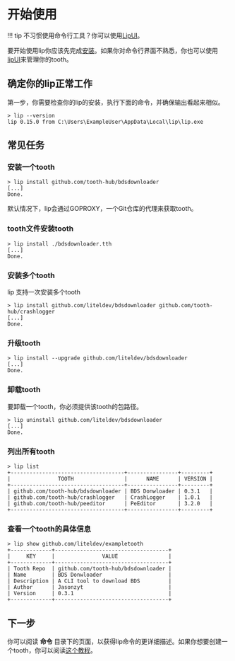 # 开始使用

!!! tip
    不习惯使用命令行工具？你可以使用[LipUI](https://github.com/lippkg/LipUI)。

要开始使用lip你应该先完成[安装](installation.md)。如果你对命令行界面不熟悉，你也可以使用[lipUI](lipui_quickstart.md)来管理你的tooth。

## 确定你的lip正常工作

第一步，你需要检查你的lip的安装，执行下面的命令，并确保输出看起来相似。

```shell
> lip --version
lip 0.15.0 from C:\Users\ExampleUser\AppData\Local\lip\lip.exe
```

## 常见任务

### 安装一个tooth

```shell
> lip install github.com/tooth-hub/bdsdownloader
[...]
Done.
```

默认情况下，lip会通过GOPROXY，一个Git仓库的代理来获取tooth。

### tooth文件安装tooth

```shell
> lip install ./bdsdownloader.tth
[...]
Done.
```

### 安装多个tooth

lip 支持一次安装多个tooth

```shell
> lip install github.com/liteldev/bdsdownloader github.com/tooth-hub/crashlogger
[...]
Done.
```

### 升级tooth

```shell
> lip install --upgrade github.com/liteldev/bdsdownloader
[...]
Done.
```

### 卸载tooth

要卸载一个tooth，你必须提供该tooth的包路径。

```shell
> lip uninstall github.com/liteldev/bdsdownloader
[...]
Done.
```

### 列出所有tooth

```shell
> lip list
+------------------------------------+----------------+---------+
|               TOOTH                |      NAME      | VERSION |
+------------------------------------+----------------+---------+
| github.com/tooth-hub/bdsdownloader | BDS Donwloader | 0.3.1   |
| github.com/tooth-hub/crashlogger   | CrashLogger    | 1.0.1   |
| github.com/tooth-hub/peeditor      | PeEditor       | 3.2.0   |
+------------------------------------+----------------+---------+
```

### 查看一个tooth的具体信息

```shell
> lip show github.com/liteldev/exampletooth
+-------------+------------------------------------+
|     KEY     |               VALUE                |
+-------------+------------------------------------+
| Tooth Repo  | github.com/tooth-hub/bdsdownloader |
| Name        | BDS Donwloader                     |
| Description | A CLI tool to download BDS         |
| Author      | Jasonzyt                           |
| Version     | 0.3.1                              |
+-------------+------------------------------------+
```

## 下一步

你可以阅读 **命令** 目录下的页面，以获得lip命令的更详细描述。如果你想要创建一个tooth，你可以阅读[这个教程](tutorials/create_a_lip_tooth.md)。
